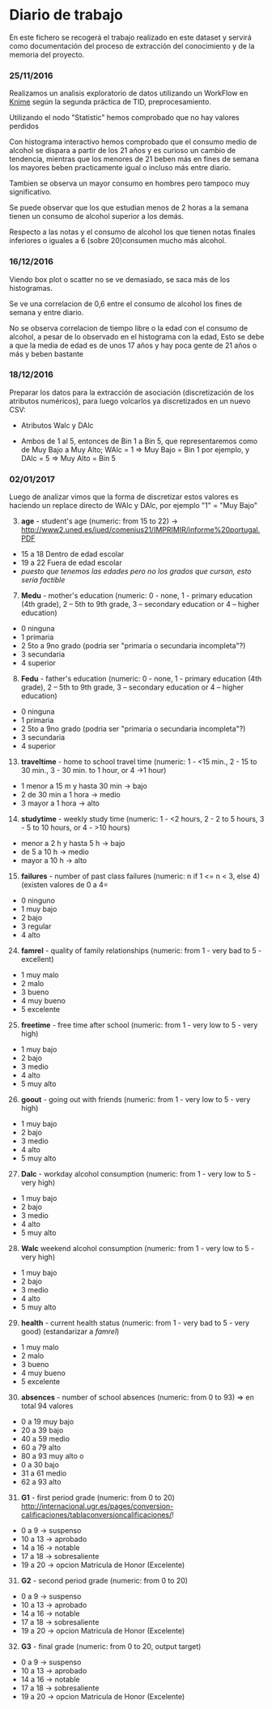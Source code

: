 # Diario de trabajo
En este fichero se recogerá el trabajo realizado en este dataset y servirá como documentación del proceso de extracción del conocimiento y de la memoria del proyecto.

### 25/11/2016
Realizamos un analisis exploratorio de datos utilizando un WorkFlow en [Knime](https://www.knime.org/) según la segunda práctica de TID, preprocesamiento.

Utilizando el nodo "Statistic" hemos comprobado que no hay valores perdidos

Con histograma interactivo hemos comprobado que el consumo medio de alcohol se dispara a partir de los 21 años y es curioso un cambio de tendencia, mientras que los menores de 21 beben más en fines de semana los mayores beben practicamente igual o incluso más entre diario.

Tambien se observa un mayor consumo en hombres pero tampoco muy significativo.

Se puede observar que los que estudian menos de 2 horas a la semana tienen un consumo de alcohol superior a los demás.

Respecto a las notas y el consumo de alcohol los que tienen notas finales inferiores o iguales a 6 (sobre 20)consumen mucho más alcohol.

### 16/12/2016
Viendo box plot o scatter no se ve demasiado, se saca más de los histogramas.

Se ve una correlacion de 0,6 entre el consumo de alcohol los fines de semana y entre diario.

No se observa correlacion de tiempo libre o la edad con el consumo de alcohol, a pesar de lo observado en el histograma con la edad, Esto se debe a que la media de edad es de unos 17 años y hay poca gente de 21 años o más y beben bastante

### 18/12/2016
Preparar los datos para la extracción de asociación (discretización de los atributos numéricos), para luego volcarlos ya discretizados en un nuevo CSV:
+ Atributos Walc y DAlc
 - Ambos de 1 al 5, entonces de Bin 1 a Bin 5, que representaremos como de Muy Bajo a Muy Alto; WAlc = 1 => Muy Bajo = Bin 1 por ejemplo, y DAlc = 5 => Muy Alto = Bin 5
 
### 02/01/2017
Luego de analizar vimos que la forma de discretizar estos valores es haciendo un replace directo de WAlc y DAlc, por ejemplo "1" = "Muy Bajo"

3. **age** - student's age (numeric: from 15 to 22) -> http://www2.uned.es/iued/comenius21/IMPRIMIR/informe%20portugal.PDF
- 15 a 18 Dentro de edad escolar
- 19 a 22 Fuera de edad escolar
- *puesto que tenemos las edades pero no los grados que cursan, esto sería factible*
7. **Medu** - mother's education (numeric: 0 - none,  1 - primary education (4th grade), 2 – 5th to 9th grade, 3 – secondary education or 4 – higher education)
- 0 ninguna
- 1 primaria
- 2 5to a 9no grado (podria ser "primaria o secundaria incompleta"?)
- 3 secundaria
- 4 superior
8. **Fedu** - father's education (numeric: 0 - none,  1 - primary education (4th grade), 2 – 5th to 9th grade, 3 – secondary education or 4 – higher education)
- 0 ninguna
- 1 primaria
- 2 5to a 9no grado (podria ser "primaria o secundaria incompleta"?)
- 3 secundaria
- 4 superior
13. **traveltime** - home to school travel time (numeric: 1 - <15 min., 2 - 15 to 30 min., 3 - 30 min. to 1 hour, or 4 ->1 hour)
- 1 menor a 15 m y hasta 30 min -> bajo
- 2 de 30 min a 1 hora          -> medio
- 3 mayor a 1 hora              -> alto
14. **studytime** - weekly study time (numeric: 1 - <2 hours, 2 - 2 to 5 hours, 3 - 5 to 10 hours, or 4 - >10 hours)
- menor a 2 h y hasta 5 h -> bajo
- de 5 a 10 h             -> medio
- mayor a 10 h            -> alto
15. **failures** - number of past class failures (numeric: n if 1 <= n < 3, else 4) (existen valores de 0 a 4=
- 0 ninguno
- 1 muy bajo
- 2 bajo
- 3 regular
- 4 alto
24. **famrel** - quality of family relationships (numeric: from 1 - very bad to 5 - excellent)
- 1 muy malo
- 2 malo
- 3 bueno
- 4 muy bueno
- 5 excelente
25. **freetime** - free time after school (numeric: from 1 - very low to 5 - very high)
- 1 muy bajo
- 2 bajo
- 3 medio
- 4 alto
- 5 muy alto
26. **goout** - going out with friends (numeric: from 1 - very low to 5 - very high)
- 1 muy bajo
- 2 bajo
- 3 medio
- 4 alto
- 5 muy alto
27. **Dalc** - workday alcohol consumption (numeric: from 1 - very low to 5 - very high)
- 1 muy bajo
- 2 bajo
- 3 medio
- 4 alto
- 5 muy alto
28. **Walc** weekend alcohol consumption (numeric: from 1 - very low to 5 - very high)
- 1 muy bajo
- 2 bajo
- 3 medio
- 4 alto
- 5 muy alto
29. **health** - current health status (numeric: from 1 - very bad to 5 - very good) (estandarizar a *famrel*)
- 1 muy malo
- 2 malo
- 3 bueno
- 4 muy bueno
- 5 excelente
30. **absences** - number of school absences (numeric: from 0 to 93) => en total 94 valores
- 0 a 19 muy bajo 
- 20 a 39 bajo
- 40 a 59 medio
- 60 a 79 alto
- 80 a 93 muy alto
o
- 0 a 30 bajo
- 31 a 61 medio
- 62 a 93 alto
31. **G1** - first period grade (numeric: from 0 to 20) http://internacional.ugr.es/pages/conversion-calificaciones/tablaconversioncalificaciones/!
- 0 a 9   -> suspenso
- 10 a 13 -> aprobado
- 14 a 16 -> notable
- 17 a 18 -> sobresaliente
- 19 a 20 -> opcion Matricula de Honor (Excelente)
31. **G2** - second period grade (numeric: from 0 to 20)
- 0 a 9   -> suspenso
- 10 a 13 -> aprobado
- 14 a 16 -> notable
- 17 a 18 -> sobresaliente
- 19 a 20 -> opcion Matricula de Honor (Excelente)
32. **G3** - final grade (numeric: from 0 to 20, output target)
- 0 a 9   -> suspenso
- 10 a 13 -> aprobado
- 14 a 16 -> notable
- 17 a 18 -> sobresaliente
- 19 a 20 -> opcion Matricula de Honor (Excelente)


